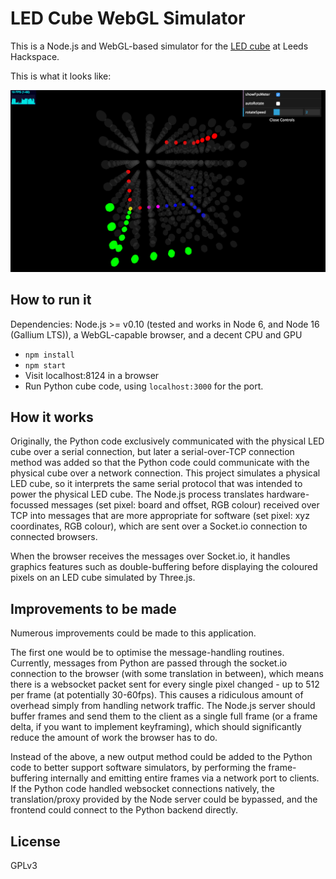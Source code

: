 # LED Cube WebGL Simulator

This is a Node.js and WebGL-based simulator for the [LED cube](https://github.com/leedshackspace/pycubedemo) at Leeds Hackspace.

This is what it looks like:

![Screenshot of the simulator running in Chrome](docs/screenshot.png "Screenshot of the simulator running in Chrome")

## How to run it

Dependencies: Node.js >= v0.10 (tested and works in Node 6, and Node 16 (Gallium LTS)), a WebGL-capable browser, and a decent CPU and GPU

* `npm install`
* `npm start`
* Visit localhost:8124 in a browser
* Run Python cube code, using `localhost:3000` for the port.

## How it works

Originally, the Python code exclusively communicated with the physical LED cube over a serial connection, but later a serial-over-TCP connection method was added so that the Python code could communicate with the physical cube over a network connection. This project simulates a physical LED cube, so it interprets the same serial protocol that was intended to power the physical LED cube. The Node.js process translates hardware-focussed messages (set pixel: board and offset, RGB colour) received over TCP into messages that are more appropriate for software (set pixel: xyz coordinates, RGB colour), which are sent over a Socket.io connection to connected browsers.

When the browser receives the messages over Socket.io, it handles graphics features such as double-buffering before displaying the coloured pixels on an LED cube simulated by Three.js.

## Improvements to be made

Numerous improvements could be made to this application.

The first one would be to optimise the message-handling routines. Currently, messages from Python are passed through the socket.io connection to the browser (with some translation in between), which means there is a websocket packet sent for every single pixel changed - up to 512 per frame (at potentially 30-60fps). This causes a ridiculous amount of overhead simply from handling network traffic. The Node.js server should buffer frames and send them to the client as a single full frame (or a frame delta, if you want to implement keyframing), which should significantly reduce the amount of work the browser has to do.

Instead of the above, a new output method could be added to the Python code to better support software simulators, by performing the frame-buffering internally and emitting entire frames via a network port to clients. If the Python code handled websocket connections natively, the translation/proxy provided by the Node server could be bypassed, and the frontend could connect to the Python backend directly.

## License

GPLv3

